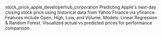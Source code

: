 stock_price_apple_developerhub_corporation
Predicting Apple's next-day closing stock price using historical data from Yahoo Finance via yfinance. Features include Open, High, Low, and Volume. Models: Linear Regression &amp; Random Forest. Visualized actual vs predicted prices for performance comparison.  
